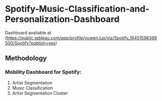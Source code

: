 # Spotify-Music-Classification-and-Personalization-Dashboard
Dashboard avaliable at (https://public.tableau.com/app/profile/yuwen.luo/viz/Spotify_16451598368500/Spotify?publish=yes)
## Methodology
### Mobility Dashboard for Spotify:
1. Artist Segmentation
2. Music Classification
3. Artist Segmentation Cluster
